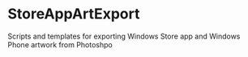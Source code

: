 # StoreAppArtExport
Scripts and templates for exporting Windows Store app and Windows Phone artwork from Photoshpo

